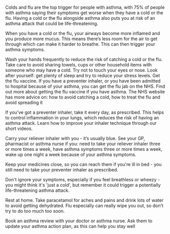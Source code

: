 Colds and flu are the top trigger for people with asthma, with 75% of people with asthma saying their symptoms get worse when they have a cold or the flu. Having a cold or the flu alongside asthma also puts you at risk of an asthma attack that could be life-threatening.

When you have a cold or the flu, your airways become more inflamed and you produce more mucus. This means there’s less room for the air to get through which can make it harder to breathe. This can then trigger your asthma symptoms.

Wash your hands frequently to reduce the risk of catching a cold or the flu.
Take care to avoid sharing towels, cups or other household items with someone who may have a cold.
Try not to touch your eyes or nose.
Look after yourself: get plenty of sleep and try to reduce your stress levels.
Get the flu vaccine. If you have a preventer inhaler, or you have been admitted to hospital because of your asthma, you can get the flu jab on the NHS. Find out more about getting the flu vaccine if you have asthma.
The NHS website has more advice on: how to avoid catching a cold, how to treat the flu and avoid spreading it


If you’ve got a preventer inhaler, take it every day, as prescribed. This helps to control inflammation in your lungs, which reduces the risk of having an asthma attack. Learn how to improve your inhaler technique through our short videos.

Carry your reliever inhaler with you - it’s usually blue. See your GP, pharmacist or asthma nurse if you: need to take your reliever inhaler three or more times a week, have asthma symptoms three or more times a week, wake up one night a week because of your asthma symptoms.

Keep your medicines close, so you can reach them if you're ill in bed - you still need to take your preventer inhaler as prescribed.

Don't ignore your symptoms, especially if you feel breathless or wheezy - you might think it's 'just a cold', but remember it could trigger a potentially life-threatening asthma attack.

Rest at home. Take paracetamol for aches and pains and drink lots of water to avoid getting dehydrated. Flu especially can really wipe you out, so don’t try to do too much too soon.

Book an asthma review with your doctor or asthma nurse. Ask them to update your asthma action plan, as this can help you stay well